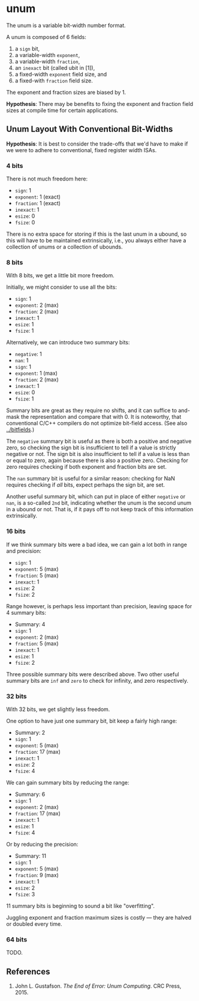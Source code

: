 # unum

The unum is a variable bit-width number format.

A unum is composed of 6 fields:

1. a `sign` bit,
2. a variable-width `exponent`,
3. a variable-width `fraction`,
4. an `inexact` bit (called ubit in [1]),
5. a fixed-width `exponent` field size, and
6. a fixed-with `fraction` field size.

The exponent and fraction sizes are biased by 1.

**Hypothesis**: There may be benefits to fixing the exponent and fraction field
sizes at compile time for certain applications.

## Unum Layout With Conventional Bit-Widths

**Hypothesis**: It is best to consider the trade-offs that we'd have to make if
we were to adhere to conventional, fixed register width ISAs.

### 4 bits

There is not much freedom here:

* `sign`: 1
* `exponent`: 1 (exact)
* `fraction`: 1 (exact)
* `inexact`: 1
* `esize`: 0
* `fsize`: 0

There is no extra space for storing if this is the last unum in a ubound, so
this will have to be maintained extrinsically, i.e., you always either have a
collection of unums or a collection of ubounds.

### 8 bits

With 8 bits, we get a little bit more freedom.

Initially, we might consider to use all the bits:

* `sign`: 1
* `exponent`: 2 (max)
* `fraction`: 2 (max)
* `inexact`: 1
* `esize`: 1
* `fsize`: 1

Alternatively, we can introduce two summary bits:

* `negative`: 1
* `nan`: 1
* `sign`: 1
* `exponent`: 1 (max)
* `fraction`: 2 (max)
* `inexact`: 1
* `esize`: 0
* `fsize`: 1

Summary bits are great as they require no shifts, and it can suffice to
and-mask the representation and compare that with 0. It is noteworthy, that
conventional C/C++ compilers do not optimize bit-field access. (See also
[../bitfields](../bitfields).)

The `negative` summary bit is useful as there is both a positive and negative
zero, so checking the sign bit is insufficient to tell if a value is strictly
negative or not. The sign bit is also insufficient to tell if a value is less
than or equal to zero, again because there is also a positive zero. Checking
for zero requires checking if both exponent and fraction bits are set.

The `nan` summary bit is useful for a similar reason: checking for NaN requires
checking if _all_ bits, expect perhaps the sign bit, are set.

Another useful summary bit, which can put in place of either `negative` or
`nan`, is a so-called `2nd` bit, indicating whether the unum is the second unum
in a ubound or not. That is, if it pays off to not keep track of this
information extrinsically.

### 16 bits

If we think summary bits were a bad idea, we can gain a lot both in range and
precision:

* `sign`: 1
* `exponent`: 5 (max)
* `fraction`: 5 (max)
* `inexact`: 1
* `esize`: 2
* `fsize`: 2

Range however, is perhaps less important than precision, leaving space for
4 summary bits:

* Summary: 4
* `sign`: 1
* `exponent`: 2 (max)
* `fraction`: 5 (max)
* `inexact`: 1
* `esize`: 1
* `fsize`: 2

Three possible summary bits were described above. Two other useful summary bits
are `inf` and `zero` to check for infinity, and zero respectively.

### 32 bits

With 32 bits, we get slightly less freedom.

One option to have just one summary bit, bit keep a fairly high range:

* Summary: 2
* `sign`: 1
* `exponent`: 5 (max)
* `fraction`: 17 (max)
* `inexact`: 1
* `esize`: 2
* `fsize`: 4

We can gain summary bits by reducing the range:

* Summary: 6
* `sign`: 1
* `exponent`: 2 (max)
* `fraction`: 17 (max)
* `inexact`: 1
* `esize`: 1
* `fsize`: 4

Or by reducing the precision:

* Summary: 11
* `sign`: 1
* `exponent`: 5 (max)
* `fraction`: 9 (max)
* `inexact`: 1
* `esize`: 2
* `fsize`: 3

11 summary bits is beginning to sound a bit like "overfitting".

Juggling exponent and fraction maximum sizes is costly — they are halved or
doubled every time.

### 64 bits

TODO.

## References

1. John L. Gustafson. _The End of Error: Unum Computing_. CRC Press, 2015.
